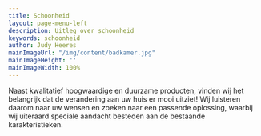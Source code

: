 ```yaml
---
title: Schoonheid
layout: page-menu-left
description: Uitleg over schoonheid
keywords: schoonheid
author: Judy Heeres
mainImageUrl: "/img/content/badkamer.jpg"
mainImageHeight: ''
mainImageWidth: 100%
---
```


Naast kwalitatief hoogwaardige en duurzame producten, vinden wij het belangrijk dat de verandering aan uw huis er mooi uitziet! Wij luisteren daarom naar uw wensen en zoeken naar een passende oplossing, waarbij wij uiteraard speciale aandacht besteden aan de bestaande karakteristieken.